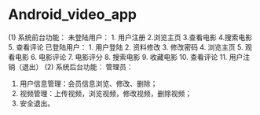 # Android_video_app
(1) 系统前台功能：
未登陆用户： 1. 用户注册  2.浏览主页  3.查看电影 4.搜索电影 5. 查看评论
已登陆用户： 1. 用户登陆 2. 资料修改 3. 修改密码 4. 浏览主页 5. 观看电影 6. 电影评论 7. 电影评分 8. 搜索电影 9. 收藏电影 10. 查看评论 11. 用户注销（退出）
(2) 系统后台功能：
管理员：
1. 用户信息管理：会员信息浏览、修改、删除；
2. 视频管理：上传视频，浏览视频，修改视频，删除视频；
3. 安全退出。

